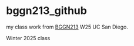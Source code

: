 # bggn213_github
my class work from [BGGN213](https://bioboot.github.io/bggn213_W25/) W25 UC San Diego.

Winter 2025 class
